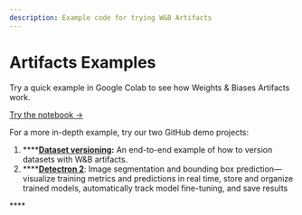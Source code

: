```yaml
---
description: Example code for trying W&B Artifacts
---
```


# Artifacts Examples

Try a quick example in Google Colab to see how Weights & Biases Artifacts work.

[Try the notebook →](https://bit.ly/wandb-artifacts-colab)

For a more in-depth example, try our two GitHub demo projects:

1. \*\*\*\*[**Dataset versioning**](https://github.com/wandb/artifacts-examples/tree/master/dataset-versioning)**:** An end-to-end example of how to version datasets with W&B artifacts.
2. \*\*\*\*[**Detectron 2**](https://github.com/wandb/artifacts-examples/tree/master/detectron2): Image segmentation and bounding box prediction— visualize training metrics and predictions in real time, store and organize trained models, automatically track model fine-tuning, and save results

\*\*\*\*

